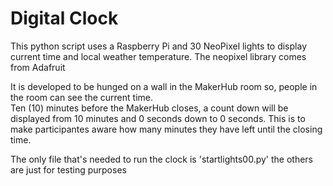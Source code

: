 # Digital Clock

This python script uses a Raspberry Pi and 30 NeoPixel lights to display current time and local weather temperature.
The neopixel library comes from Adafruit

It is developed to be hunged on a wall in the MakerHub room so, people in the room can see the current time.  
Ten (10) minutes before the MakerHub closes, a count down will be displayed from 10 minutes and 0 seconds down to 0 seconds.  This is to make participantes aware how many minutes they have left until the closing time.

The only file that's needed to run the clock is 'startlights00.py' the others are just for testing purposes
